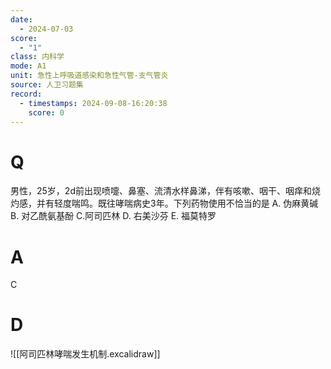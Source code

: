 ```yaml
---
date:
  - 2024-07-03
score:
  - "1"
class: 内科学
mode: A1
unit: 急性上呼吸道感染和急性气管-支气管炎
source: 人卫习题集
record:
  - timestamps: 2024-09-08-16:20:38
    score: 0
---
```


# Q
男性，25岁，2d前出现喷嚏、鼻塞、流清水样鼻涕，伴有咳嗽、咽干、咽痒和烧灼感，并有轻度喘鸣。既往哮喘病史3年。下列药物使用不恰当的是
A. 伪麻黄碱 
B. 对乙酰氨基酚
C.阿司匹林
D. 右美沙芬 
E. 福莫特罗

# A

C


# D
![[阿司匹林哮喘发生机制.excalidraw]]